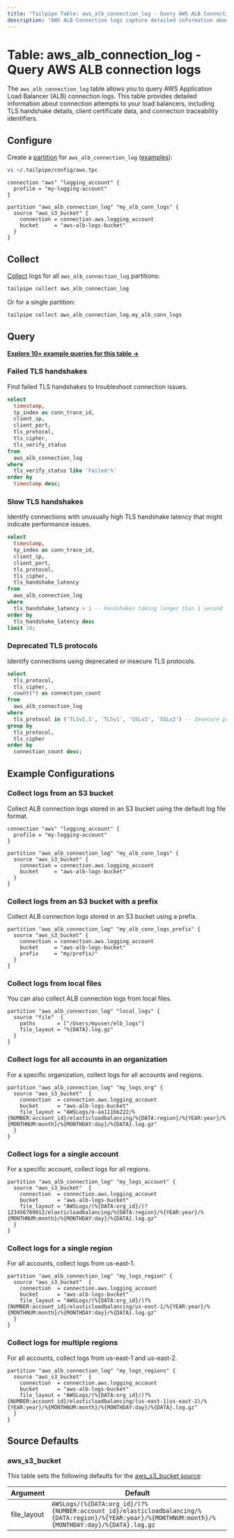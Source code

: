 ```yaml
---
title: "Tailpipe Table: aws_alb_connection_log - Query AWS ALB Connection Logs"
description: "AWS ALB Connection logs capture detailed information about connection attempts to an Application Load Balancer, including TLS handshake details, client certificate data, and connection traceability identifiers."
---
```


# Table: aws_alb_connection_log - Query AWS ALB connection logs

The `aws_alb_connection_log` table allows you to query AWS Application Load Balancer (ALB) connection logs. This table provides detailed information about connection attempts to your load balancers, including TLS handshake details, client certificate data, and connection traceability identifiers.

## Configure

Create a [partition](https://tailpipe.io/docs/manage/partition) for `aws_alb_connection_log` ([examples](https://hub.tailpipe.io/plugins/turbot/aws/tables/aws_alb_connection_log#example-configurations)):

```sh
vi ~/.tailpipe/config/aws.tpc
```

```hcl
connection "aws" "logging_account" {
  profile = "my-logging-account"
}

partition "aws_alb_connection_log" "my_alb_conn_logs" {
  source "aws_s3_bucket" {
    connection = connection.aws.logging_account
    bucket     = "aws-alb-logs-bucket"
  }
}
```

## Collect

[Collect](https://tailpipe.io/docs/manage/collection) logs for all `aws_alb_connection_log` partitions:

```sh
tailpipe collect aws_alb_connection_log
```

Or for a single partition:

```sh
tailpipe collect aws_alb_connection_log.my_alb_conn_logs
```

## Query

**[Explore 10+ example queries for this table →](https://hub.tailpipe.io/plugins/turbot/aws/queries/aws_alb_connection_log)**

### Failed TLS handshakes

Find failed TLS handshakes to troubleshoot connection issues.

```sql
select
  timestamp,
  tp_index as conn_trace_id,
  client_ip,
  client_port,
  tls_protocol,
  tls_cipher,
  tls_verify_status
from
  aws_alb_connection_log
where
  tls_verify_status like 'Failed:%'
order by
  timestamp desc;
```

### Slow TLS handshakes

Identify connections with unusually high TLS handshake latency that might indicate performance issues.

```sql
select
  timestamp,
  tp_index as conn_trace_id,
  client_ip,
  client_port,
  tls_protocol,
  tls_cipher,
  tls_handshake_latency
from
  aws_alb_connection_log
where
  tls_handshake_latency > 1 -- Handshakes taking longer than 1 second
order by
  tls_handshake_latency desc
limit 10;
```

### Deprecated TLS protocols

Identify connections using deprecated or insecure TLS protocols.

```sql
select
  tls_protocol,
  tls_cipher,
  count(*) as connection_count
from
  aws_alb_connection_log
where
  tls_protocol in ('TLSv1.1', 'TLSv1', 'SSLv3', 'SSLv2') -- Insecure protocols
group by
  tls_protocol,
  tls_cipher
order by
  connection_count desc;
```

## Example Configurations

### Collect logs from an S3 bucket

Collect ALB connection logs stored in an S3 bucket using the default log file format.

```hcl
connection "aws" "logging_account" {
  profile = "my-logging-account"
}

partition "aws_alb_connection_log" "my_alb_conn_logs" {
  source "aws_s3_bucket" {
    connection = connection.aws.logging_account
    bucket     = "aws-alb-logs-bucket"
  }
}
```

### Collect logs from an S3 bucket with a prefix

Collect ALB connection logs stored in an S3 bucket using a prefix.

```hcl
partition "aws_alb_connection_log" "my_alb_conn_logs_prefix" {
  source "aws_s3_bucket" {
    connection = connection.aws.logging_account
    bucket     = "aws-alb-logs-bucket"
    prefix     = "my/prefix/"
  }
}
```

### Collect logs from local files

You can also collect ALB connection logs from local files.

```hcl
partition "aws_alb_connection_log" "local_logs" {
  source "file"  {
    paths       = ["/Users/myuser/elb_logs"]
    file_layout = "%{DATA}.log.gz"
  }
}
```

### Collect logs for all accounts in an organization

For a specific organization, collect logs for all accounts and regions.

```hcl
partition "aws_alb_connection_log" "my_logs_org" {
  source "aws_s3_bucket"  {
    connection  = connection.aws.logging_account
    bucket      = "aws-alb-logs-bucket"
    file_layout = "AWSLogs/o-aa111bb222/%{NUMBER:account_id}/elasticloadbalancing/%{DATA:region}/%{YEAR:year}/%{MONTHNUM:month}/%{MONTHDAY:day}/%{DATA}.log.gz"
  }
}
```

### Collect logs for a single account

For a specific account, collect logs for all regions.

```hcl
partition "aws_alb_connection_log" "my_logs_account" {
  source "aws_s3_bucket"  {
    connection  = connection.aws.logging_account
    bucket      = "aws-alb-logs-bucket"
    file_layout = "AWSLogs/(%{DATA:org_id}/)?123456789012/elasticloadbalancing/%{DATA:region}/%{YEAR:year}/%{MONTHNUM:month}/%{MONTHDAY:day}/%{DATA}.log.gz"
  }
}
```

### Collect logs for a single region

For all accounts, collect logs from us-east-1.

```hcl
partition "aws_alb_connection_log" "my_logs_region" {
  source "aws_s3_bucket"  {
    connection  = connection.aws.logging_account
    bucket      = "aws-alb-logs-bucket"
    file_layout = "AWSLogs/(%{DATA:org_id}/)?%{NUMBER:account_id}/elasticloadbalancing/us-east-1/%{YEAR:year}/%{MONTHNUM:month}/%{MONTHDAY:day}/%{DATA}.log.gz"
  }
}
```

### Collect logs for multiple regions

For all accounts, collect logs from us-east-1 and us-east-2.

```hcl
partition "aws_alb_connection_log" "my_logs_regions" {
  source "aws_s3_bucket"  {
    connection  = connection.aws.logging_account
    bucket      = "aws-alb-logs-bucket"
    file_layout = "AWSLogs/(%{DATA:org_id}/)?%{NUMBER:account_id}/elasticloadbalancing/(us-east-1|us-east-2)/%{YEAR:year}/%{MONTHNUM:month}/%{MONTHDAY:day}/%{DATA}.log.gz"
  }
}
```

## Source Defaults

### aws_s3_bucket

This table sets the following defaults for the [aws_s3_bucket source](https://hub.tailpipe.io/plugins/turbot/aws/sources/aws_s3_bucket#arguments):

| Argument      | Default |
|--------------|---------|
| file_layout  | `AWSLogs/(%{DATA:org_id}/)?%{NUMBER:account_id}/elasticloadbalancing/%{DATA:region}/%{YEAR:year}/%{MONTHNUM:month}/%{MONTHDAY:day}/%{DATA}.log.gz` |